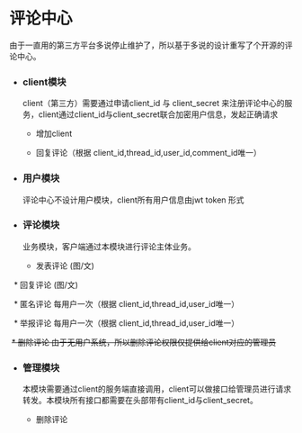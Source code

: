 # 评论中心

由于一直用的第三方平台多说停止维护了，所以基于多说的设计重写了个开源的评论中心。

* ### client模块

    client（第三方）需要通过申请client_id 与 client_secret 来注册评论中心的服务，client通过client_id与client_secret联合加密用户信息，发起正确请求
  
    * 增加client
  
    * 回复评论（根据 client_id,thread_id,user_id,comment_id唯一）
  
* ### 用户模块

    评论中心不设计用户模块，client所有用户信息由jwt token 形式

* ### 评论模块
  
    业务模块，客户端通过本模块进行评论主体业务。
  
    * 发表评论 (图/文)
  
    * 回复评论 (图/文)
  
    * 匿名评论 每用户一次（根据 client_id,thread_id,user_id唯一）
  
    * 举报评论 每用户一次（根据 client_id,thread_id,user_id唯一）
  
  ~~* 删除评论 由于无用户系统，所以删除评论权限仅提供给client对应的管理员~~

* ### 管理模块
  
    本模块需要通过client的服务端直接调用，client可以做接口给管理员进行请求转发。本模块所有接口都需要在头部带有client_id与client_secret。
  
    * 删除评论

